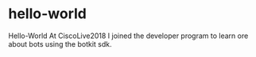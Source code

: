 # hello-world
Hello-World
At CiscoLive2018 I joined the developer program to learn ore about bots using the botkit sdk.

